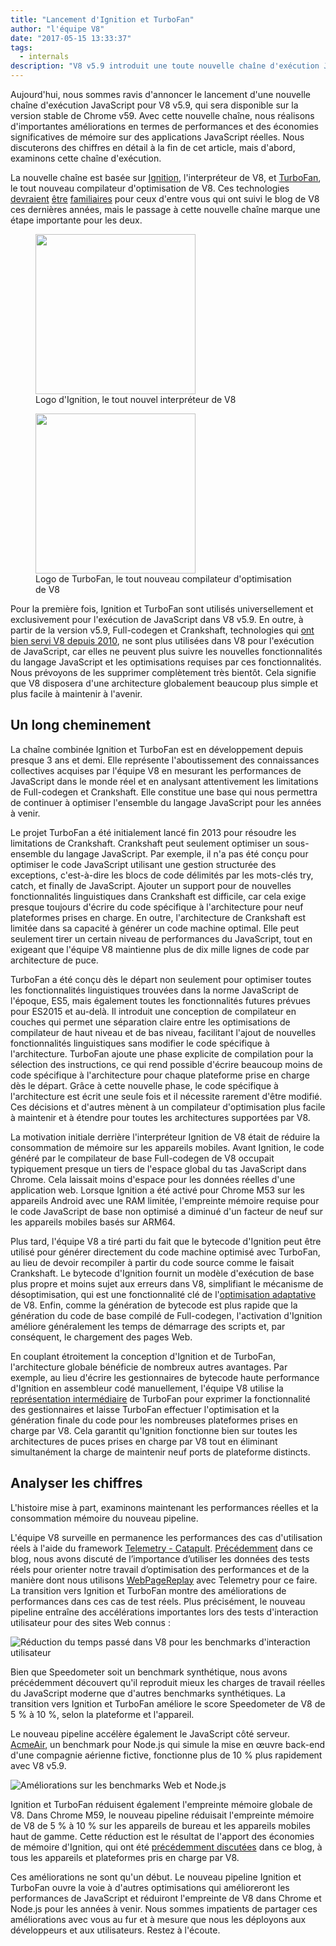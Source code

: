 ```yaml
---
title: "Lancement d'Ignition et TurboFan"
author: "l'équipe V8"
date: "2017-05-15 13:33:37"
tags: 
  - internals
description: "V8 v5.9 introduit une toute nouvelle chaîne d'exécution JavaScript basée sur l'interpréteur Ignition et le compilateur d'optimisation TurboFan."
---
```

Aujourd'hui, nous sommes ravis d'annoncer le lancement d'une nouvelle chaîne d'exécution JavaScript pour V8 v5.9, qui sera disponible sur la version stable de Chrome v59. Avec cette nouvelle chaîne, nous réalisons d'importantes améliorations en termes de performances et des économies significatives de mémoire sur des applications JavaScript réelles. Nous discuterons des chiffres en détail à la fin de cet article, mais d'abord, examinons cette chaîne d'exécution.

<!--truncate-->
La nouvelle chaîne est basée sur [Ignition](/docs/ignition), l'interpréteur de V8, et [TurboFan](/docs/turbofan), le tout nouveau compilateur d'optimisation de V8. Ces technologies [devraient](/blog/turbofan-jit) [être](/blog/ignition-interpreter) [familiaires](/blog/test-the-future) pour ceux d'entre vous qui ont suivi le blog de V8 ces dernières années, mais le passage à cette nouvelle chaîne marque une étape importante pour les deux.

<figure>
  <img src="/_img/v8-ignition.svg" width="256" height="256" alt="" loading="lazy"/>
  <figcaption>Logo d'Ignition, le tout nouvel interpréteur de V8</figcaption>
</figure>

<figure>
  <img src="/_img/v8-turbofan.svg" width="256" height="256" alt="" loading="lazy"/>
  <figcaption>Logo de TurboFan, le tout nouveau compilateur d'optimisation de V8</figcaption>
</figure>

Pour la première fois, Ignition et TurboFan sont utilisés universellement et exclusivement pour l'exécution de JavaScript dans V8 v5.9. En outre, à partir de la version v5.9, Full-codegen et Crankshaft, technologies qui [ont bien servi V8 depuis 2010](https://blog.chromium.org/2010/12/new-crankshaft-for-v8.html), ne sont plus utilisées dans V8 pour l'exécution de JavaScript, car elles ne peuvent plus suivre les nouvelles fonctionnalités du langage JavaScript et les optimisations requises par ces fonctionnalités. Nous prévoyons de les supprimer complètement très bientôt. Cela signifie que V8 disposera d'une architecture globalement beaucoup plus simple et plus facile à maintenir à l'avenir.

## Un long cheminement

La chaîne combinée Ignition et TurboFan est en développement depuis presque 3 ans et demi. Elle représente l'aboutissement des connaissances collectives acquises par l'équipe V8 en mesurant les performances de JavaScript dans le monde réel et en analysant attentivement les limitations de Full-codegen et Crankshaft. Elle constitue une base qui nous permettra de continuer à optimiser l'ensemble du langage JavaScript pour les années à venir.

Le projet TurboFan a été initialement lancé fin 2013 pour résoudre les limitations de Crankshaft. Crankshaft peut seulement optimiser un sous-ensemble du langage JavaScript. Par exemple, il n'a pas été conçu pour optimiser le code JavaScript utilisant une gestion structurée des exceptions, c'est-à-dire les blocs de code délimités par les mots-clés try, catch, et finally de JavaScript. Ajouter un support pour de nouvelles fonctionnalités linguistiques dans Crankshaft est difficile, car cela exige presque toujours d'écrire du code spécifique à l'architecture pour neuf plateformes prises en charge. En outre, l'architecture de Crankshaft est limitée dans sa capacité à générer un code machine optimal. Elle peut seulement tirer un certain niveau de performances du JavaScript, tout en exigeant que l'équipe V8 maintienne plus de dix mille lignes de code par architecture de puce.

TurboFan a été conçu dès le départ non seulement pour optimiser toutes les fonctionnalités linguistiques trouvées dans la norme JavaScript de l'époque, ES5, mais également toutes les fonctionnalités futures prévues pour ES2015 et au-delà. Il introduit une conception de compilateur en couches qui permet une séparation claire entre les optimisations de compilateur de haut niveau et de bas niveau, facilitant l'ajout de nouvelles fonctionnalités linguistiques sans modifier le code spécifique à l'architecture. TurboFan ajoute une phase explicite de compilation pour la sélection des instructions, ce qui rend possible d'écrire beaucoup moins de code spécifique à l'architecture pour chaque plateforme prise en charge dès le départ. Grâce à cette nouvelle phase, le code spécifique à l'architecture est écrit une seule fois et il nécessite rarement d'être modifié. Ces décisions et d'autres mènent à un compilateur d'optimisation plus facile à maintenir et à étendre pour toutes les architectures supportées par V8.

La motivation initiale derrière l'interpréteur Ignition de V8 était de réduire la consommation de mémoire sur les appareils mobiles. Avant Ignition, le code généré par le compilateur de base Full-codegen de V8 occupait typiquement presque un tiers de l'espace global du tas JavaScript dans Chrome. Cela laissait moins d'espace pour les données réelles d'une application web. Lorsque Ignition a été activé pour Chrome M53 sur les appareils Android avec une RAM limitée, l'empreinte mémoire requise pour le code JavaScript de base non optimisé a diminué d'un facteur de neuf sur les appareils mobiles basés sur ARM64.

Plus tard, l'équipe V8 a tiré parti du fait que le bytecode d'Ignition peut être utilisé pour générer directement du code machine optimisé avec TurboFan, au lieu de devoir recompiler à partir du code source comme le faisait Crankshaft. Le bytecode d'Ignition fournit un modèle d'exécution de base plus propre et moins sujet aux erreurs dans V8, simplifiant le mécanisme de désoptimisation, qui est une fonctionnalité clé de l'[optimisation adaptative](https://en.wikipedia.org/wiki/Adaptive_optimization) de V8. Enfin, comme la génération de bytecode est plus rapide que la génération du code de base compilé de Full-codegen, l'activation d'Ignition améliore généralement les temps de démarrage des scripts et, par conséquent, le chargement des pages Web.

En couplant étroitement la conception d'Ignition et de TurboFan, l'architecture globale bénéficie de nombreux autres avantages. Par exemple, au lieu d'écrire les gestionnaires de bytecode haute performance d'Ignition en assembleur codé manuellement, l'équipe V8 utilise la [représentation intermédiaire](https://en.wikipedia.org/wiki/Intermediate_representation) de TurboFan pour exprimer la fonctionnalité des gestionnaires et laisse TurboFan effectuer l'optimisation et la génération finale du code pour les nombreuses plateformes prises en charge par V8. Cela garantit qu'Ignition fonctionne bien sur toutes les architectures de puces prises en charge par V8 tout en éliminant simultanément la charge de maintenir neuf ports de plateforme distincts.

## Analyser les chiffres

L'histoire mise à part, examinons maintenant les performances réelles et la consommation mémoire du nouveau pipeline.

L'équipe V8 surveille en permanence les performances des cas d'utilisation réels à l'aide du framework [Telemetry - Catapult](https://catapult.gsrc.io/telemetry). [Précédemment](/blog/real-world-performance) dans ce blog, nous avons discuté de l’importance d’utiliser les données des tests réels pour orienter notre travail d’optimisation des performances et de la manière dont nous utilisons [WebPageReplay](https://github.com/chromium/web-page-replay) avec Telemetry pour ce faire. La transition vers Ignition et TurboFan montre des améliorations de performances dans ces cas de test réels. Plus précisément, le nouveau pipeline entraîne des accélérations importantes lors des tests d'interaction utilisateur pour des sites Web connus :

![Réduction du temps passé dans V8 pour les benchmarks d'interaction utilisateur](/_img/launching-ignition-and-turbofan/improvements-per-website.png)

Bien que Speedometer soit un benchmark synthétique, nous avons précédemment découvert qu'il reproduit mieux les charges de travail réelles du JavaScript moderne que d'autres benchmarks synthétiques. La transition vers Ignition et TurboFan améliore le score Speedometer de V8 de 5 % à 10 %, selon la plateforme et l'appareil.

Le nouveau pipeline accélère également le JavaScript côté serveur. [AcmeAir](https://github.com/acmeair/acmeair-nodejs), un benchmark pour Node.js qui simule la mise en œuvre back-end d'une compagnie aérienne fictive, fonctionne plus de 10 % plus rapidement avec V8 v5.9.

![Améliorations sur les benchmarks Web et Node.js](/_img/launching-ignition-and-turbofan/benchmark-scores.png)

Ignition et TurboFan réduisent également l'empreinte mémoire globale de V8. Dans Chrome M59, le nouveau pipeline réduisait l'empreinte mémoire de V8 de 5 % à 10 % sur les appareils de bureau et les appareils mobiles haut de gamme. Cette réduction est le résultat de l'apport des économies de mémoire d'Ignition, qui ont été [précédemment discutées](/blog/ignition-interpreter) dans ce blog, à tous les appareils et plateformes pris en charge par V8.

Ces améliorations ne sont qu'un début. Le nouveau pipeline Ignition et TurboFan ouvre la voie à d'autres optimisations qui amélioreront les performances de JavaScript et réduiront l'empreinte de V8 dans Chrome et Node.js pour les années à venir. Nous sommes impatients de partager ces améliorations avec vous au fur et à mesure que nous les déployons aux développeurs et aux utilisateurs. Restez à l'écoute.
